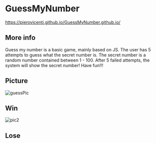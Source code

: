 # GuessMyNumber
https://pierovicenti.github.io/GuessMyNumber.github.io/

## More info
Guess my number is a basic game, mainly based on JS.
The user has 5 attempts to guess what the secret number is.
The secret number is a random number contained between 1 - 100.
After 5 failed attempts, the system will show the secret number!
Have fun!!!

## Picture
![guessPic](https://user-images.githubusercontent.com/91989821/153299687-a5293c37-df2d-400f-8195-63516f7b7335.png)

## Win
![pic2](https://user-images.githubusercontent.com/91989821/153667178-f0b430cf-cfb7-4c5c-a405-b7d99b0ecbdc.png)

## Lose
